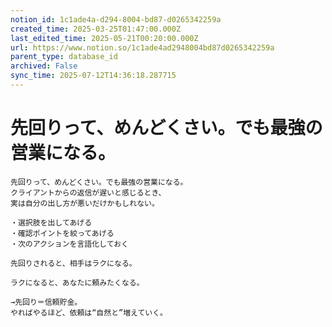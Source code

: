```yaml
---
notion_id: 1c1ade4a-d294-8004-bd87-d0265342259a
created_time: 2025-03-25T01:47:00.000Z
last_edited_time: 2025-05-21T00:20:00.000Z
url: https://www.notion.so/1c1ade4ad2948004bd87d0265342259a
parent_type: database_id
archived: False
sync_time: 2025-07-12T14:36:18.287715
---
```


# 先回りって、めんどくさい。でも最強の営業になる。

```plain text
先回りって、めんどくさい。でも最強の営業になる。
クライアントからの返信が遅いと感じるとき、
実は自分の出し方が悪いだけかもしれない。

・選択肢を出してあげる
・確認ポイントを絞ってあげる
・次のアクションを言語化しておく

先回りされると、相手はラクになる。

ラクになると、あなたに頼みたくなる。

→先回り＝信頼貯金。
やればやるほど、依頼は“自然と”増えていく。
```